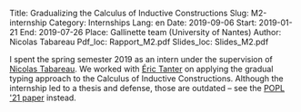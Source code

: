 Title: Gradualizing the Calculus of Inductive Constructions
Slug: M2-internship
Category: Internships
Lang: en
Date: 2019-09-06
Start: 2019-01-21
End: 2019-07-26
Place: Gallinette team (University of Nantes)
Author: Nicolas Tabareau
Pdf_loc: Rapport_M2.pdf
Slides_loc: Slides_M2.pdf

I spent the spring semester 2019 as an intern under the supervision of [Nicolas Tabareau](https://tabareau.fr/).
We worked with [Éric Tanter](https://pleiad.cl/people/etanter) on applying the gradual typing approach to the Calculus of Inductive Constructions.
Although the internship led to a thesis and defense, those are outdated – see the [POPL '21 paper](publications) instead.